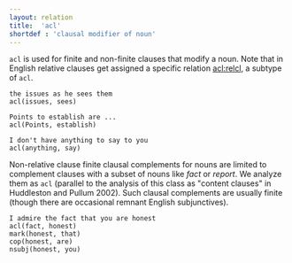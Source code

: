 ```yaml
---
layout: relation
title:  'acl'
shortdef : 'clausal modifier of noun'
---
```


`acl` is used for finite and non-finite clauses that modify a
noun. Note that in English relative clauses get assigned a specific
relation [acl:relcl](), a subtype of `acl`.

~~~ sdparse
the issues as he sees them
acl(issues, sees)
~~~

~~~ sdparse
Points to establish are ...
acl(Points, establish)
~~~

~~~ sdparse
I don't have anything to say to you
acl(anything, say)
~~~

Non-relative clause finite clausal complements for nouns are limited to complement clauses with a subset of nouns like *fact* or *report*.  We analyze them as `acl` (parallel to the analysis of this class as "content clauses" in Huddleston and Pullum 2002). Such clausal complements are usually finite (though there are occasional remnant English subjunctives). 

~~~ sdparse
I admire the fact that you are honest 
acl(fact, honest) 
mark(honest, that) 
cop(honest, are) 
nsubj(honest, you) 
~~~
<!-- Interlanguage links updated Čt lis 12 09:43:08 CET 2020 -->
